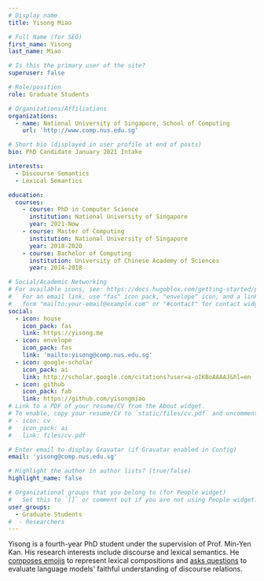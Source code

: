 ```yaml
---
# Display name
title: Yisong Miao

# Full Name (for SEO)
first_name: Yisong
last_name: Miao

# Is this the primary user of the site?
superuser: false

# Role/position
role: Graduate Students

# Organizations/Affiliations
organizations:
  - name: National University of Singapore, School of Computing
    url: 'http://www.comp.nus.edu.sg'

# Short bio (displayed in user profile at end of posts)
bio: PhD Candidate January 2021 Intake

interests:
  - Discourse Semantics
  - Lexical Semantics

education:
  courses:
    - course: PhD in Computer Science
      institution: National University of Singapore
      year: 2021-Now
    - course: Master of Computing
      institution: National University of Singapore
      year: 2018-2020
    - course: Bachelor of Computing
      institution: University of Chinese Academy of Sciences
      year: 2014-2018

# Social/Academic Networking
# For available icons, see: https://docs.hugoblox.com/getting-started/page-builder/#icons
#   For an email link, use "fas" icon pack, "envelope" icon, and a link in the
#   form "mailto:your-email@example.com" or "#contact" for contact widget.
social:
  - icon: house
    icon_pack: fas
    link: https://yisong.me
  - icon: envelope
    icon_pack: fas
    link: 'mailto:yisong@comp.nus.edu.sg'
  - icon: google-scholar
    icon_pack: ai
    link: http://scholar.google.com/citations?user=a-oIKBoAAAAJ&hl=en
  - icon: github
    icon_pack: fab
    link: https://github.com/yisongmiao
# Link to a PDF of your resume/CV from the About widget.
# To enable, copy your resume/CV to `static/files/cv.pdf` and uncomment the lines below.
# - icon: cv
#   icon_pack: ai
#   link: files/cv.pdf

# Enter email to display Gravatar (if Gravatar enabled in Config)
email: 'yisong@comp.nus.edu.sg'

# Highlight the author in author lists? (true/false)
highlight_name: false

# Organizational groups that you belong to (for People widget)
#   Set this to `[]` or comment out if you are not using People widget.
user_groups:
  - Graduate Students
#  - Researchers
---
```


Yisong is a fourth-year PhD student under the supervision of Prof. Min-Yen Kan. His research interests include discourse and lexical semantics. He [composes emojis](https://yisong.me/publications/ELCo@LREC-COLING24.pdf) to represent lexical compositions and [asks questions](https://yisong.me/publications/acl24-DiSQ-CR.pdf) to evaluate language models' faithful understanding of discourse relations.
